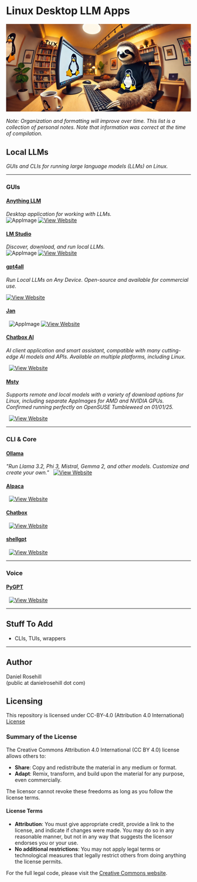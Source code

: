 # Linux Desktop LLM Apps

![alt text](images/banner.webp)

*Note: Organization and formatting will improve over time. This list is a collection of personal notes. Note that information was correct at the time of compilation.*

## Local LLMs

*GUIs and CLIs for running large language models (LLMs) on Linux.*

---

### GUIs

#### [Anything LLM](https://docs.anythingllm.com/installation-desktop/linux#install-using-the-installer-script)
*Desktop application for working with LLMs.*  
![AppImage](https://img.shields.io/badge/package-AppImage-lightgrey)  [![View Website](https://img.shields.io/badge/View-Website-blue)](https://docs.anythingllm.com/installation-desktop/linux#install-using-the-installer-script)

#### [LM Studio](https://lmstudio.ai)
*Discover, download, and run local LLMs.*  
 ![AppImage](https://img.shields.io/badge/package-AppImage-lightgrey) [![View Website](https://img.shields.io/badge/View-Website-blue)](https://lmstudio.ai)

#### [gpt4all](https://github.com/nomic-ai/gpt4all)
*Run Local LLMs on Any Device. Open-source and available for commercial use.*

[![View Website](https://img.shields.io/badge/View-Website-blue)](https://github.com/nomic-ai/gpt4all)

#### [Jan](https://jan.ai/)
   ![AppImage](https://img.shields.io/badge/package-AppImage-lightgrey) [![View Website](https://img.shields.io/badge/View-Website-blue)](https://jan.ai/)

#### [Chatbox AI](https://chatboxai.app/en)
*AI client application and smart assistant, compatible with many cutting-edge AI models and APIs. Available on multiple platforms, including Linux.*


   [![View Website](https://img.shields.io/badge/View-Website-blue)](https://chatboxai.app/en)

#### [Msty](https://msty.app/)
*Supports remote and local models with a variety of download options for Linux, including separate AppImages for AMD and NVIDIA GPUs.*
*Confirmed running perfectly on OpenSUSE Tumbleweed on 01/01/25.*


   [![View Website](https://img.shields.io/badge/View-Website-blue)](https://msty.app/)

---

### CLI & Core

#### [Ollama](https://ollama.com/)
*"Run Llama 3.2, Phi 3, Mistral, Gemma 2, and other models. Customize and create your own."*
   [![View Website](https://img.shields.io/badge/View-Website-blue)](https://ollama.com/)

#### [Alpaca](https://github.com/Jeffser/Alpaca)
   [![View Website](https://img.shields.io/badge/View-Website-blue)](https://github.com/Jeffser/Alpaca)

#### [Chatbox](https://github.com/Bin-Huang/chatbox)
   [![View Website](https://img.shields.io/badge/View-Website-blue)](https://github.com/Bin-Huang/chatbox)

#### [shellgpt](https://github.com/jiacai2050/shellgpt)
   [![View Website](https://img.shields.io/badge/View-Website-blue)](https://github.com/jiacai2050/shellgpt)

---

### Voice

#### [PyGPT](https://pygpt.net/)
   [![View Website](https://img.shields.io/badge/View-Website-blue)](https://pygpt.net/)
 
---
## Stuff To Add

*   CLIs, TUIs, wrappers

---

## Author

Daniel Rosehill  
(public at danielrosehill dot com)

## Licensing

This repository is licensed under CC-BY-4.0 (Attribution 4.0 International) 
[License](https://creativecommons.org/licenses/by/4.0/)

### Summary of the License
The Creative Commons Attribution 4.0 International (CC BY 4.0) license allows others to:
- **Share**: Copy and redistribute the material in any medium or format.
- **Adapt**: Remix, transform, and build upon the material for any purpose, even commercially.

The licensor cannot revoke these freedoms as long as you follow the license terms.

#### License Terms
- **Attribution**: You must give appropriate credit, provide a link to the license, and indicate if changes were made. You may do so in any reasonable manner, but not in any way that suggests the licensor endorses you or your use.
- **No additional restrictions**: You may not apply legal terms or technological measures that legally restrict others from doing anything the license permits.

For the full legal code, please visit the [Creative Commons website](https://creativecommons.org/licenses/by/4.0/legalcode).